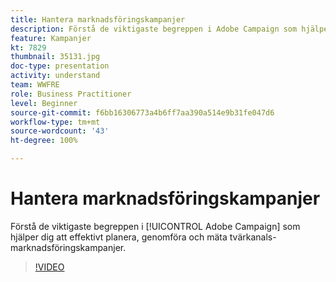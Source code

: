 ```yaml
---
title: Hantera marknadsföringskampanjer
description: Förstå de viktigaste begreppen i Adobe Campaign som hjälper dig att effektivt planera, genomföra och mäta tvärkanals-marknadsföringskampanjer.
feature: Kampanjer
kt: 7829
thumbnail: 35131.jpg
doc-type: presentation
activity: understand
team: WWFRE
role: Business Practitioner
level: Beginner
source-git-commit: f6bb16306773a4b6ff7aa390a514e9b31fe047d6
workflow-type: tm+mt
source-wordcount: '43'
ht-degree: 100%

---
```


# Hantera marknadsföringskampanjer

Förstå de viktigaste begreppen i [!UICONTROL Adobe Campaign] som hjälper dig att effektivt planera, genomföra och mäta tvärkanals-marknadsföringskampanjer.

>[!VIDEO](https://video.tv.adobe.com/v/35131?quality=12)
